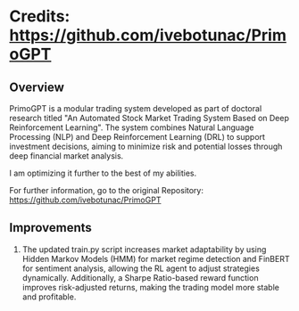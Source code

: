 # Credits: https://github.com/ivebotunac/PrimoGPT 

## Overview

PrimoGPT is a modular trading system developed as part of doctoral research titled "An Automated Stock Market Trading System Based on Deep Reinforcement Learning". The system combines Natural Language Processing (NLP) and Deep Reinforcement Learning (DRL) to support investment decisions, aiming to minimize risk and potential losses through deep financial market analysis.

I am optimizing it further to the best of my abilities.

For further information, go to the original Repository: https://github.com/ivebotunac/PrimoGPT

## Improvements

1. The updated train.py script increases market adaptability by using Hidden Markov Models (HMM) for market regime detection and FinBERT for sentiment analysis, allowing the RL agent to adjust strategies dynamically. Additionally, a Sharpe Ratio-based reward function improves risk-adjusted returns, making the trading model more stable and profitable.
